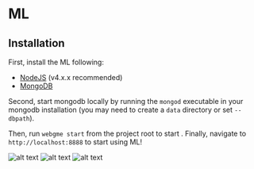 # ML
## Installation
First, install the ML following:
- [NodeJS](https://nodejs.org/en/) (v4.x.x recommended)
- [MongoDB](https://www.mongodb.com/)

Second, start mongodb locally by running the `mongod` executable in your mongodb installation (you may need to create a `data` directory or set `--dbpath`).

Then, run `webgme start` from the project root to start . Finally, navigate to `http://localhost:8888` to start using ML!



![alt text](https://github.com/doc-vu/Stratum/blob/master/png/eruditeModel.png)
![alt text](https://github.com/doc-vu/Stratum/blob/master/png/MLAlgos.png)
![alt text](https://github.com/doc-vu/Stratum/blob/master/png/erudite.png)
